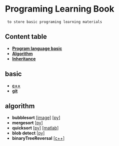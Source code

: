 # Programing Learning Book 

` to store basic programing learning materials`

## Content table  
- **[Program language basic](#basic)**  
- **[Algorithm](#algorithm)**  
- **[Inheritance](#inheritance)**  

## basic  
- **[c++](./language/C++.md)**  
- **[git](./language/Git-note.md)**  

## algorithm  
- **bubblesort**
[[image]](./algorithm/python/blob.jpg)
[[py]](./algorithm/python/_bubblesort.py)
- **mergesort**
[[py]](./algorithm/python/_mergesort.py)
- **quicksort**
[[py]](./algorithm/python/_quicksort.py)
[[matlab]](./algorithm/matlab/_quicksrot.py)
- **blob detect**
[[py]](./algorithm/python/_blob_detect.py)
- **binaryTreeReversal**
[[c++]](./algorithm/c++/binaryTreeReversal.cpp)
